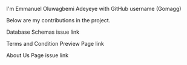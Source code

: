 I'm Emmanuel Oluwagbemi Adeyeye with GitHub username (Gomagg)

Below are my contributions in the project.

Database Schemas issue link


Terms and Condition Preview Page link




About Us Page issue link



